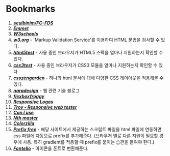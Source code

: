 # Bookmarks

1. ***[seulbinim/FC-FDS](https://github.com/seulbinim/FC-FDS)***
2. ***[Emmet](https://docs.emmet.io/)***
3. ***[W3schools](https://www.w3schools.com/)***
4. ***[w3.org](https://www.w3.org/)*** -  'Markup Validation Service'를 이용하여 HTML 문법을 검사할 수 있다.
5. ***[html5test](html5test.com)*** - 사용 중인 브라우저가 HTML5 스펙을 얼마나 지원하는지 확인할 수 있다.
6. ***[css3test](http://css3test.com/)*** - 사용 중인 브라우저가 CSS3 모듈을 얼마나 지원하는지 확인할 수 있다.
7. ***[csszengarden](http://csszengarden.com/)*** - 하나의 html 문서에 대해 다양한 CSS 레이아웃을 적용해볼 수 있다.
8. ***[naradesign](naradesign.net/wp/)*** - 웹 관련 기술 블로그
9. ***[flexboxfroggy](http://flexboxfroggy.com/)***
10. ***[Responsive Logos](http://responsivelogos.co.uk/)***
11. ***[Troy - Responsive web tester](http://troy.labs.daum.net/)***
12. ***[Can I use](https://www.caniuse.com/)***
13. ***[Nth master](http://nthmaster.com/)***
14. ***[Colorzilla](http://www.colorzilla.com/gradient-editor/)***
15. ***[Prefix free](https://leaverou.github.io/prefixfree/)*** - 해당 사이트에서 제공하는 스크립트 파일을 html 파일에 연동하면 css 파일에 자동으로 prefix를 추가해준다. (브라우저 별로 다른 지원이 필요할 경우에 사용. 특히 gradient를 적용할 때 prefix를 붙이는 습관을 들여야 한다.)
16. ***[Fontello](http://fontello.com/)*** - 아이콘을 폰트로 변환해준다.
